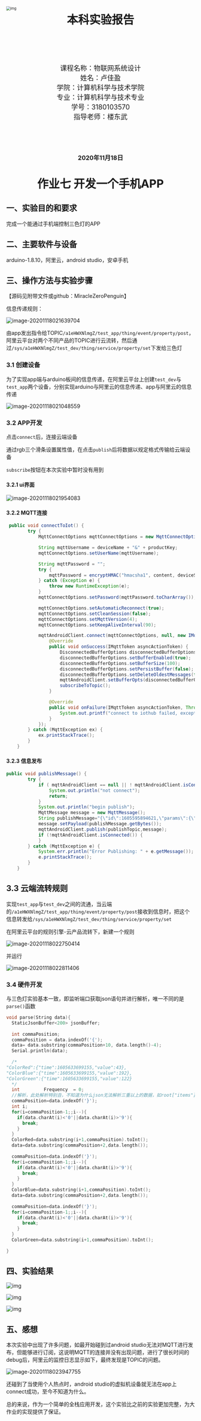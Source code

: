 <br/>
<br/>

<br/>

<br/>

<br/>

<br/>

<br/>

<img src="C:\Users\ljy28\Desktop\学业\大三上\物联网\实验1.assets\clip_image002.gif" alt="img" style="zoom:67%;" />



<div style="font-size:30px;font-weight:bold;text-align: center;">本科实验报告</div>

<br/></br>

<br/>

<br/>



<div style="font-size:18px;text-align: center;">课程名称：物联网系统设计</div>

<div style="font-size:18px;text-align: center;">姓名：卢佳盈</div>

<div style="font-size:18px;text-align: center;">学院：计算机科学与技术学院</div>

<div style="font-size:18px;text-align: center;">专业：计算机科学与技术专业</div>

<div style="font-size:18px;text-align: center;">学号：3180103570</div>

<div style="font-size:18px;text-align: center;">指导老师：楼东武</div>

<br/>

<br/>

<br/>

<br/>

<br/>



<div style="font-size:16px;font-weight:bold;text-align: center;">2020年11月18日</div>
<div STYLE="page-break-after: always;"></div>

<br/>
<br/>

<div style="font-size:30px;font-weight:bold;text-align: center;">作业七 开发一个手机APP</div>

## 一、实验目的和要求

完成一个能通过手机端控制三色灯的APP

## 二、主要软件与设备

arduino-1.8.10，阿里云，android studio，安卓手机

## 三、操作方法与实验步骤

【源码见附带文件或github：MiracleZeroPenguin】

信息传递规则：

![image-20201118021639704](C:\Users\ljy28\Desktop\学业\大三上\物联网\实验\作业7.assets\image-20201118021639704.png)

由app发出指令给TOPIC`/a1eHWXNlmgZ/test_app/thing/event/property/post`，阿里云平台对两个不同产品的TOPIC进行云流转，然后通过`/sys/a1eHWXNlmgZ/test_dev/thing/service/property/set`下发给三色灯

### 3.1 创建设备

为了实现app端与arduino板间的信息传递，在阿里云平台上创建`test_dev`与`test_app`两个设备，分别实现arduino与阿里云的信息传递、app与阿里云的信息传递

![image-20201118021048559](C:\Users\ljy28\Desktop\学业\大三上\物联网\实验\作业7.assets\image-20201118021048559.png)

### 3.2 APP开发

点击`connect`后，连接云端设备

通过rgb三个滑条设置属性值，在点击`publish`后将数据以规定格式传输给云端设备

`subscribe`按钮在本次实验中暂时没有用到

#### 3.2.1 ui界面

![image-20201118021954083](C:\Users\ljy28\Desktop\学业\大三上\物联网\实验\作业7.assets\image-20201118021954083.png)

#### 3.2.2 MQTT连接

```java
 public void connectToIot() {
        try {
            MqttConnectOptions mqttConnectOptions = new MqttConnectOptions();

            String mqttUsername = deviceName + "&" + productKey;
            mqttConnectOptions.setUserName(mqttUsername);

            String mqttPassword = "";
            try {
                mqttPassword = encryptHMAC("hmacsha1", content, deviceSecret);
            } catch (Exception e) {
                throw new RuntimeException(e);
            }
            mqttConnectOptions.setPassword(mqttPassword.toCharArray());

            mqttConnectOptions.setAutomaticReconnect(true);
            mqttConnectOptions.setCleanSession(false);
            mqttConnectOptions.setMqttVersion(4);
            mqttConnectOptions.setKeepAliveInterval(90);

            mqttAndroidClient.connect(mqttConnectOptions, null, new IMqttActionListener() {
                @Override
                public void onSuccess(IMqttToken asyncActionToken) {
                    DisconnectedBufferOptions disconnectedBufferOptions = new DisconnectedBufferOptions();
                    disconnectedBufferOptions.setBufferEnabled(true);
                    disconnectedBufferOptions.setBufferSize(100);
                    disconnectedBufferOptions.setPersistBuffer(false);
                    disconnectedBufferOptions.setDeleteOldestMessages(false);
                    mqttAndroidClient.setBufferOpts(disconnectedBufferOptions);
                    subscribeToTopic();
                }

                @Override
                public void onFailure(IMqttToken asyncActionToken, Throwable exception) {
                    System.out.printf("connect to iothub failed, exception : %s\n", exception.toString());
                }
            });
        } catch (MqttException ex) {
            ex.printStackTrace();
        }
    }
```

#### 3.2.3 信息发布

```java
public void publishMessage() {
        try {
            if ( mqttAndroidClient == null || ! mqttAndroidClient.isConnected()) {
                System.out.println("not connect");
                return;
            }
            System.out.println("begin publish");
            MqttMessage message = new MqttMessage();
            String publishMessage="{\"id\":1605595894621,\"params\":{\"ColorBlue\":"+blueInt+",\"ColorGreen\":"+greenInt+",\"ColorRed\":"+redInt+"},\"version\":\"1.0\",\"method\":\"thing.event.property.post\"}";
            message.setPayload(publishMessage.getBytes());
            mqttAndroidClient.publish(publishTopic,message);
            if (!mqttAndroidClient.isConnected()) {
            }
        } catch (MqttException e) {
            System.err.println("Error Publishing: " + e.getMessage());
            e.printStackTrace();
        }
    }
```

## 3.3 云端流转规则

实现`test_app`与`test_dev`之间的流通，当云端的`/a1eHWXNlmgZ/test_app/thing/event/property/post`接收到信息时，把这个信息转发给`/sys/a1eHWXNlmgZ/test_dev/thing/service/property/set`

在阿里云平台的规则引擎-云产品流转下，新建一个规则

![image-20201118022750414](C:\Users\ljy28\Desktop\学业\大三上\物联网\实验\作业7.assets\image-20201118022750414.png)

并运行

![image-20201118022811406](C:\Users\ljy28\Desktop\学业\大三上\物联网\实验\作业7.assets\image-20201118022811406.png)

### 3.4 硬件开发

与三色灯实验基本一致，即监听端口获取json语句并进行解析，唯一不同的是`parse()`函数

```c
void parse(String data){
  StaticJsonBuffer<200> jsonBuffer;
  
  int commaPosition;  
  commaPosition = data.indexOf('{');
  data= data.substring(commaPosition+10, data.length()-4);
  Serial.println(data);
  
  /*
"ColorRed":{"time":1605633699155,"value":43},
"ColorBlue":{"time":1605633699155,"value":192},
"ColorGreen":{"time":1605633699155,"value":122}
  */
  int         Frequency  = 0;
  //解析，此处解析特别丑，不知道为什么json无法解析三重以上的数据，如root["items"]["ColorRed"]["value"]，只能通过原始的字符串方式进行解析
  commaPosition=data.indexOf('}');
  int i;
  for(i=commaPosition-1;;i--){
    if(data.charAt(i)<'0'||data.charAt(i)>'9'){
      break;
    }
  }
  ColorRed=data.substring(i+1,commaPosition).toInt();
  data=data.substring(commaPosition+2,data.length());
  
  commaPosition=data.indexOf('}');
  for(i=commaPosition-1;;i--){
    if(data.charAt(i)<'0'||data.charAt(i)>'9'){
      break;
    }
  }
  ColorBlue=data.substring(i+1,commaPosition).toInt();
  data=data.substring(commaPosition+2,data.length());
  
  commaPosition=data.indexOf('}');
  for(i=commaPosition-1;;i--){
    if(data.charAt(i)<'0'||data.charAt(i)>'9'){
      break;
    }
  }
  ColorGreen=data.substring(i+1,commaPosition).toInt();
  
}

```

## 四、实验结果

![img](C:\Users\ljy28\Desktop\学业\大三上\物联网\实验\作业7.assets\{BDD6E0E8-025D-1FA2-1BEB-71D88EBB06C3}.jpg)

![img](C:\Users\ljy28\Desktop\学业\大三上\物联网\实验\作业7.assets\{A5423A1D-73B4-A209-7DDC-4FFAF05763BD}.jpg)

![img](C:\Users\ljy28\Desktop\学业\大三上\物联网\实验\作业7.assets\{9F06350E-D017-AF48-4860-3036AC7A4BE8}.jpg)

## 五、感想

本次实验中出现了许多问题，如最开始碰到过android studio无法对MQTT进行发布，但能够进行订阅，这说明MQTT的连接并没有出现问题，进行了很长时间的debug后，阿里云的监控日志显示如下，最终发现是TOPIC的问题。

![image-20201118023947755](C:\Users\ljy28\Desktop\学业\大三上\物联网\实验\作业7.assets\image-20201118023947755.png)

还碰到了当使用个人热点时，android studio的虚拟机设备就无法在app上connect成功，至今不知道为什么。

总的来说，作为一个简单的全栈应用开发，这个实验比之前的实验更加完整，为大作业的实现提供了保证。